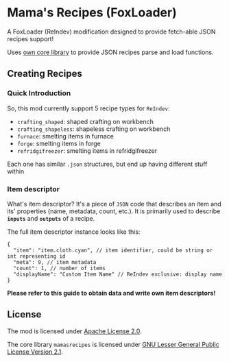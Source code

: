 # Mama's Recipes (FoxLoader)

A FoxLoader (ReIndev) modification designed to provide fetch-able JSON recipes support!

Uses [own core library](https://github.com/tracystacktrace/mamasrecipes) to provide JSON recipes parse and load functions.

## Creating Recipes

### Quick Introduction

So, this mod currently support 5 recipe types for `ReIndev`:
- `crafting_shaped`: shaped crafting on workbench
- `crafting_shapeless`: shapeless crafting on workbench
- `furnace`: smelting items in furnace
- `forge`: smelting items in forge
- `refridgifreezer`: smelting items in refridgifreezer

Each one has similar `.json` structures, but end up having different stuff within

### Item descriptor

What's item descriptor? It's a piece of `JSON` code that describes an item and its' properties (name, metadata, count, etc.). It is primarily used to describe **`inputs`** and **`outputs`** of a recipe.

The full item descriptor instance looks like this:
```json5
{
  "item": "item.cloth.cyan", // item identifier, could be string or int representing id
  "meta": 9, // item metadata
  "count": 1, // number of items
  "displayName": "Custom Item Name" // ReIndev exclusive: display name
}
```

**Please refer to this guide to obtain data and write own item descriptors!**

## License

The mod is licensed under [Apache License 2.0](https://github.com/tracystacktrace/mamasrecipes-reindev/blob/main/LICENSE).

The core library `mamasrecipes` is licensed under [GNU Lesser General Public License Version 2.1](https://github.com/tracystacktrace/mamasrecipes/blob/master/LICENSE).